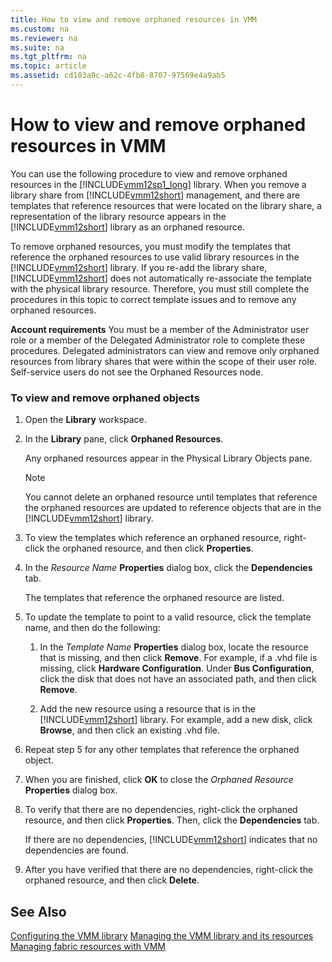 ```yaml
---
title: How to view and remove orphaned resources in VMM
ms.custom: na
ms.reviewer: na
ms.suite: na
ms.tgt_pltfrm: na
ms.topic: article
ms.assetid: cd103a0c-a62c-4fb8-8707-97569e4a9ab5
---
```

# How to view and remove orphaned resources in VMM
You can use the following procedure to view and remove orphaned resources in the [!INCLUDE[vmm12sp1_long](../../includes/vmm12sp1_long_md.md)] library. When you remove a library share from [!INCLUDE[vmm12short](../../includes/vmm12short_md.md)] management, and there are templates that reference resources that were located on the library share, a representation of the library resource appears in the [!INCLUDE[vmm12short](../../includes/vmm12short_md.md)] library as an orphaned resource.

To remove orphaned resources, you must modify the templates that reference the orphaned resources to use valid library resources in the [!INCLUDE[vmm12short](../../includes/vmm12short_md.md)] library. If you re\-add the library share, [!INCLUDE[vmm12short](../../includes/vmm12short_md.md)] does not automatically re\-associate the template with the physical library resource. Therefore, you must still complete the procedures in this topic to correct template issues and to remove any orphaned resources.

**Account requirements** You must be a member of the Administrator user role or a member of the Delegated Administrator role to complete these procedures. Delegated administrators can view and remove only orphaned resources from library shares that were within the scope of their user role. Self\-service users do not see the Orphaned Resources node.

### To view and remove orphaned objects

1.  Open the **Library** workspace.

2.  In the **Library** pane, click **Orphaned Resources**.

    Any orphaned resources appear in the Physical Library Objects pane.

    > [!NOTE]
    > You cannot delete an orphaned resource until templates that reference the orphaned resources are updated to reference objects that are in the [!INCLUDE[vmm12short](../../includes/vmm12short_md.md)] library.

3.  To view the templates which reference an orphaned resource, right\-click the orphaned resource, and then click **Properties**.

4.  In the *Resource Name* **Properties** dialog box, click the **Dependencies** tab.

    The templates that reference the orphaned resource are listed.

5.  To update the template to point to a valid resource, click the template name, and then do the following:

    1.  In the *Template Name* **Properties** dialog box, locate the resource that is missing, and then click **Remove**. For example, if a .vhd file is missing, click **Hardware Configuration**. Under **Bus Configuration**, click the disk that does not have an associated path, and then click **Remove**.

    2.  Add the new resource using a resource that is in the [!INCLUDE[vmm12short](../../includes/vmm12short_md.md)] library. For example, add a new disk, click **Browse**, and then click an existing .vhd file.

6.  Repeat step 5 for any other templates that reference the orphaned object.

7.  When you are finished, click **OK** to close the *Orphaned Resource* **Properties** dialog box.

8.  To verify that there are no dependencies, right\-click the orphaned resource, and then click **Properties**. Then, click the **Dependencies** tab.

    If there are no dependencies, [!INCLUDE[vmm12short](../../includes/vmm12short_md.md)] indicates that no dependencies are found.

9. After you have verified that there are no dependencies, right\-click the orphaned resource, and then click **Delete**.

## See Also
[Configuring the VMM library](Configuring-the-VMM-library.md)
[Managing the VMM library and its resources](Managing-the-VMM-library-and-its-resources.md)
[Managing fabric resources with VMM](Managing-fabric-resources-with-VMM.md)


